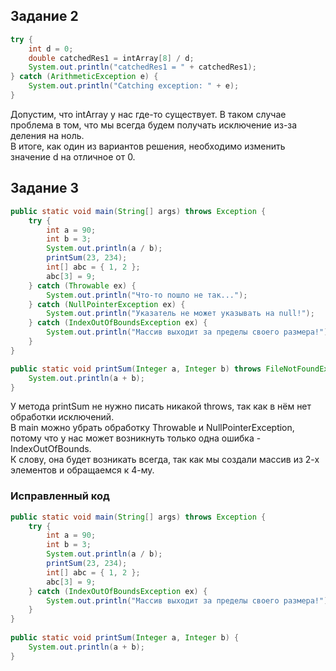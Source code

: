 ## Задание 2
```java
try {
    int d = 0;
    double catchedRes1 = intArray[8] / d;
    System.out.println("catchedRes1 = " + catchedRes1);
} catch (ArithmeticException e) {
    System.out.println("Catching exception: " + e);
}
```

Допустим, что intArray у нас где-то существует. В таком случае проблема в том, что мы всегда будем
 получать исключение из-за деления на ноль.\
В итоге, как один из вариантов решения, необходимо изменить значение d на отличное от 0.

## Задание 3

```java
public static void main(String[] args) throws Exception {
    try {
        int a = 90;
        int b = 3;
        System.out.println(a / b);
        printSum(23, 234);
        int[] abc = { 1, 2 };
        abc[3] = 9;
    } catch (Throwable ex) {
        System.out.println("Что-то пошло не так...");   
    } catch (NullPointerException ex) {
        System.out.println("Указатель не может указывать на null!");
    } catch (IndexOutOfBoundsException ex) {
        System.out.println("Массив выходит за пределы своего размера!");
    }
}

public static void printSum(Integer a, Integer b) throws FileNotFoundException {
    System.out.println(a + b);
}
```

У метода printSum не нужно писать никакой throws, так как в нём нет обработки исключений.\
В main можно убрать обработку Throwable и NullPointerException, потому что у нас может возникнуть
 только одна ошибка - IndexOutOfBounds.\
К слову, она будет возникать всегда, так как мы создали массив из 2-х элементов и обращаемся к 4-му.
### Исправленный код
```java
public static void main(String[] args) throws Exception {
    try {
        int a = 90;
        int b = 3;
        System.out.println(a / b);
        printSum(23, 234);
        int[] abc = { 1, 2 };
        abc[3] = 9;
    } catch (IndexOutOfBoundsException ex) {
        System.out.println("Массив выходит за пределы своего размера!");
    }
}
    
public static void printSum(Integer a, Integer b) {
    System.out.println(a + b);
}
```
